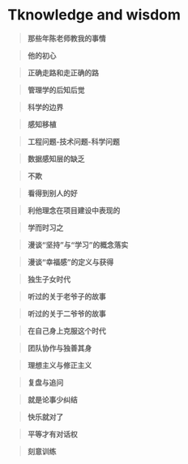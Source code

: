 # Tknowledge and wisdom

> **那些年陈老师教我的事情**

> **他的初心**

> **正确走路和走正确的路**

> **管理学的后知后觉**

> **科学的边界**

> **感知移植**

> **工程问题-技术问题-科学问题**

> **数据感知层的缺乏**

> **不欺**

> **看得到别人的好**

> **利他理念在项目建设中表现的**

> **学而时习之**

> **漫谈“坚持”与“学习”的概念落实**

> **漫谈“幸福感”的定义与获得**

> **独生子女时代**

> **听过的关于老爷子的故事**

> **听过的关于二爷爷的故事**

> **在自己身上克服这个时代**

> **团队协作与独善其身**

> **理想主义与修正主义**

> **复盘与追问**

> **就是论事少纠结**

> **快乐就对了**

> **平等才有对话权**

> **刻意训练**
